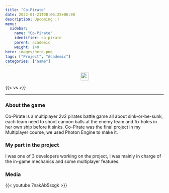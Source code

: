 ```yaml
---
title: "Co-Pirate"
date: 2022-01-21T08:06:25+06:00
description: Upcoming :)
menu:
  sidebar:
    name: "Co-Pirate"
    identifier: co-pirate
    parent: academic
    weight: 140
hero: images/hero.png
tags: ["Project", "Academic"]
categories: ["Game"]
---
```

<p style="text-align: center;">
<!--- 
<a href="https://www.facebook.com/PhantomBeasts"><img src="/facebook.svg" width="25" align="center"><a>
<a href="https://store.steampowered.com/app/1483000/Phantom_Beasts__Redemption/"><img src="/steam.svg" width="25" align="center"><a>
<a href="https://supersky.games/"><img src="/external-link.svg" width="25" align="center"><a>
--->
<a href="https://github.com/NadavLitver/Co-Pirate"><img src="/github.svg" width="25" align="center"><a>
</p>


{{< vs >}}

---
### About the game
Co-Pirate is a multiplayer 2v2 pirates battle game all about sink-or-be-sunk, each team need to shoot cannon balls at the enemy team and fix holes in her own ship before it sinks.
Co-Pirate was the final project in my Multiplayer course, we used Photon Engine to make it.
### My part in the project
I was one of 3 developers working on the project, I was mainly in charge of the in-game mechanics and some multiplayer features.
### Media
{{< youtube 7nakAb5sxgk >}}